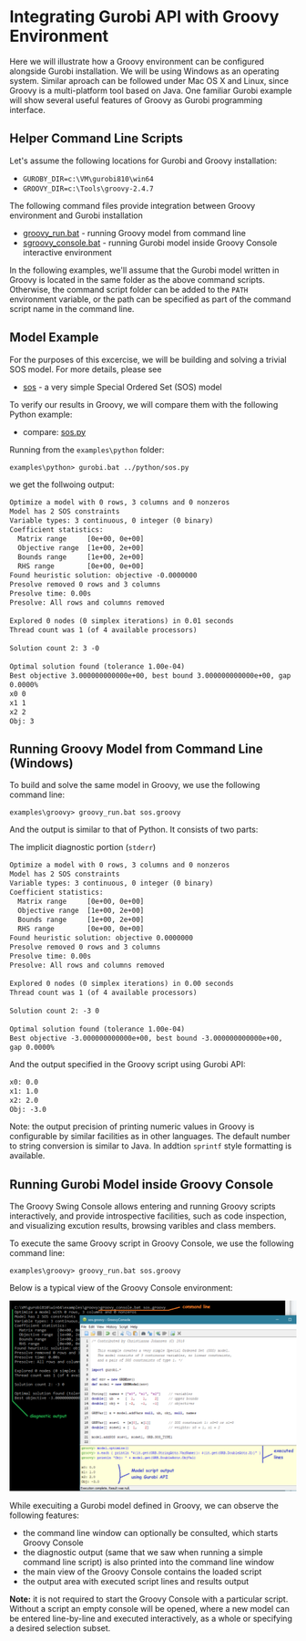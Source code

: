 # Integrating Gurobi API with Groovy Environment

Here we will illustrate how a Groovy environment can be configured alongside Gurobi installation.
We will be using Windows as an operating system. Similar aproach can be followed under Mac OS X and Linux,
since Groovy is a multi-platform tool based on Java.
One familiar Gurobi example will show several useful features of Groovy as Gurobi programming interface.

## Helper Command Line Scripts

Let's assume the following locations for Gurobi and Groovy installation:
 * `GUROBY_DIR=c:\VM\gurobi810\win64`
 * `GROOVY_DIR=c:\Tools\groovy-2.4.7`

The following command files provide integration between Groovy environment and Gurobi installation

* [groovy_run.bat](groovy_run.bat) - running Groovy model from command line
* [sgroovy_console.bat](groovy_console.bat) - running Gurobi model inside Groovy Console interactive environment

In the following examples, we'll assume that the Gurobi model written in Groovy is located 
in the same folder as the above command scripts. Otherwise, the command script folder can be added
to the `PATH` environment variable, or the path can be specified as part of the command script name 
in the command line.

## Model Example

For the purposes of this excercise, we will be building and solving a trivial SOS model.
For more details, please see
* [sos](sos/sos.md) - a very simple Special Ordered Set (SOS) model

To verify our results in Groovy, we will compare them with the following Python example:
* compare: [sos.py](https://www.gurobi.com/documentation/8.1/examples/sos_py.html)

Running from the `examples\python` folder:
```
examples\python> gurobi.bat ../python/sos.py
```
we get the follwoing output:

```
Optimize a model with 0 rows, 3 columns and 0 nonzeros
Model has 2 SOS constraints
Variable types: 3 continuous, 0 integer (0 binary)
Coefficient statistics:
  Matrix range     [0e+00, 0e+00]
  Objective range  [1e+00, 2e+00]
  Bounds range     [1e+00, 2e+00]
  RHS range        [0e+00, 0e+00]
Found heuristic solution: objective -0.0000000
Presolve removed 0 rows and 3 columns
Presolve time: 0.00s
Presolve: All rows and columns removed

Explored 0 nodes (0 simplex iterations) in 0.01 seconds
Thread count was 1 (of 4 available processors)

Solution count 2: 3 -0

Optimal solution found (tolerance 1.00e-04)
Best objective 3.000000000000e+00, best bound 3.000000000000e+00, gap 0.0000%
x0 0
x1 1
x2 2
Obj: 3
```

## Running Groovy Model from Command Line (Windows)

To build and solve the same model in Groovy, we use the following command line:
```
examples\groovy> groovy_run.bat sos.groovy
```

And the output is similar to that of Python.
It consists of two parts:

The implicit diagnostic portion (`stderr`)

```
Optimize a model with 0 rows, 3 columns and 0 nonzeros
Model has 2 SOS constraints
Variable types: 3 continuous, 0 integer (0 binary)
Coefficient statistics:
  Matrix range     [0e+00, 0e+00]
  Objective range  [1e+00, 2e+00]
  Bounds range     [1e+00, 2e+00]
  RHS range        [0e+00, 0e+00]
Found heuristic solution: objective 0.0000000
Presolve removed 0 rows and 3 columns
Presolve time: 0.00s
Presolve: All rows and columns removed

Explored 0 nodes (0 simplex iterations) in 0.00 seconds
Thread count was 1 (of 4 available processors)

Solution count 2: -3 0

Optimal solution found (tolerance 1.00e-04)
Best objective -3.000000000000e+00, best bound -3.000000000000e+00, gap 0.0000%
```

And the output specified in the Groovy script using Gurobi API:

```
x0: 0.0
x1: 1.0
x2: 2.0
Obj: -3.0
```

Note: the output precision of printing numeric values in Groovy is configurable
by similar facilities as in other languages. The default number to string 
conversion is similar to Java. In addtion `sprintf` style formatting is available.

## Running Gurobi Model inside Groovy Console

The Groovy Swing Console allows entering and running Groovy scripts interactively,
and provide introspective facilities, such as code inspection, and visualizing excution results,
browsing varibles and class members.

To execute the same Groovy script in Groovy Console, we use the following command line:
```
examples\groovy> groovy_run.bat sos.groovy
```
Below is a typical view of the Groovy Console environment:

![Groovy Console environment](GroovyConsole.png)

While execuiting a Gurobi model defined in Groovy, we can observe the following features:
* the command line window can optionally be consulted, which starts Groovy Console
* the diagnostic output (same that we saw when running a simple command line script) is also printed into the command line window
* the main view of the Groovy Console contains the loaded script
* the output area with executed script lines and results output

**Note:** it is not required to start the Groovy Console with a particular script.
Without a script an empty console will be opened, where a new model can be entered
line-by-line and executed interactively, as a whole or specifying a desired selection subset.

